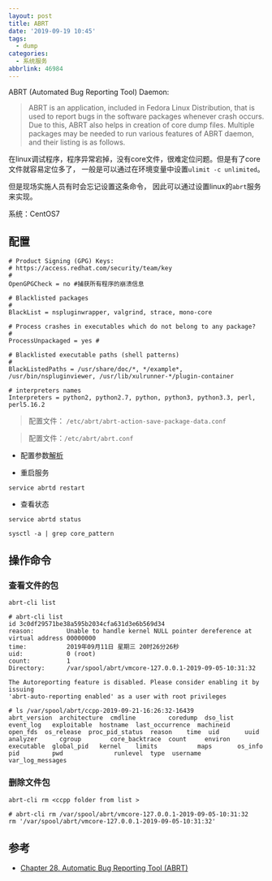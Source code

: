```yaml
---
layout: post
title: ABRT
date: '2019-09-19 10:45'
tags:
  - dump
categories:
  - 系统服务
abbrlink: 46984
---
```


ABRT (Automated Bug Reporting Tool) Daemon:

>ABRT is an application, included in Fedora Linux Distribution, that is used to report bugs in the software packages whenever crash occurs. Due to this, ABRT also helps in creation of core dump files. Multiple packages may be needed to run various features of ABRT daemon, and their listing is as follows.

在linux调试程序，程序异常宕掉，没有core文件，很难定位问题。但是有了core文件就容易定位多了， 一般是可以通过在环境变量中设置`ulimit -c unlimited`。

但是现场实施人员有时会忘记设置这条命令， 因此可以通过设置linux的`abrt`服务来实现。


<!--more-->

系统：CentOS7


## 配置

```
# Product Signing (GPG) Keys:
# https://access.redhat.com/security/team/key
#
OpenGPGCheck = no #捕获所有程序的崩溃信息

# Blacklisted packages
#
BlackList = nspluginwrapper, valgrind, strace, mono-core

# Process crashes in executables which do not belong to any package?
#
ProcessUnpackaged = yes #

# Blacklisted executable paths (shell patterns)
#
BlackListedPaths = /usr/share/doc/*, */example*, /usr/bin/nspluginviewer, /usr/lib/xulrunner-*/plugin-container

# interpreters names
Interpreters = python2, python2.7, python, python3, python3.3, perl, perl5.16.2
```
> 配置文件： `/etc/abrt/abrt-action-save-package-data.conf`

> 配置文件：`/etc/abrt/abrt.conf`

- 配置参数[解析](https://docs.fedoraproject.org/en-US/Fedora/14/html/Deployment_Guide/configuring.html)

- 重启服务
```
service abrtd restart
```

- 查看状态
```
service abrtd status
```

```
sysctl -a | grep core_pattern
```

## 操作命令

### 查看文件的包

```
abrt-cli list
```
```
# abrt-cli list
id 3c0df29571be38a595b2034cfa631d3e6b569d34
reason:         Unable to handle kernel NULL pointer dereference at virtual address 00000000
time:           2019年09月11日 星期三 20时26分26秒
uid:            0 (root)
count:          1
Directory:      /var/spool/abrt/vmcore-127.0.0.1-2019-09-05-10:31:32

The Autoreporting feature is disabled. Please consider enabling it by issuing
'abrt-auto-reporting enabled' as a user with root privileges
```

```
# ls /var/spool/abrt/ccpp-2019-09-21-16:26:32-16439
abrt_version  architecture  cmdline         coredump  dso_list  event_log   exploitable  hostname  last_occurrence  machineid  open_fds  os_release  proc_pid_status  reason    time  uid       uuid
analyzer      cgroup        core_backtrace  count     environ   executable  global_pid   kernel    limits           maps       os_info   pid         pwd              runlevel  type  username  var_log_messages
```

### 删除文件包

```
abrt-cli rm <ccpp folder from list >
```

```
# abrt-cli rm /var/spool/abrt/vmcore-127.0.0.1-2019-09-05-10:31:32
rm '/var/spool/abrt/vmcore-127.0.0.1-2019-09-05-10:31:32'
```

## 参考

- [Chapter 28. Automatic Bug Reporting Tool (ABRT)](https://access.redhat.com/documentation/en-us/red_hat_enterprise_linux/6/html/deployment_guide/ch-abrt)
